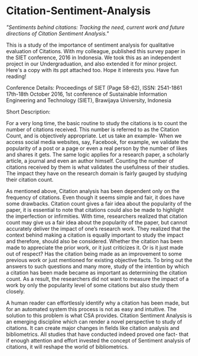 # Citation-Sentiment-Analysis
_"Sentiments behind citations: Tracking the need, current work and future directions of Citation Sentiment Analysis."_

This is a study of the importance of sentiment analysis for qualitative evaluation of Citations. With my colleague, published this survey paper in the SIET conference, 2016 in Indonesia. We took this as an independent project in our Undergraduation, and also extended it for minor project. Here's a copy with its ppt attached too. Hope it interests you. Have fun reading! 

Conference Details:
Proceedings of SIET (Page 58-62), ISSN: 2541-1861
17th-18th October 2016, 1st conference of Sustainable Information Engineering and Technology (SIET), Brawijaya University, Indonesia

Short Description:

For a very long time, the basic routine to study the citations is to count the number of citations received. This number is referred to as the Citation Count, and is objectively appropriate. Let us take an example- When we access social media websites, say, Facebook, for example, we validate the popularity of a post or a page or even a real person by the number of likes and shares it gets. The same logic applies for a research paper, a scholarly article, a journal and even an author himself. Counting the number of citations received by them is what validates the usefulness of their studies. The impact they have on the research domain is fairly gauged by studying their citation count. 

As mentioned above, Citation analysis has been dependent only on the frequency of citations. Even though it seems simple and fair, it does have some drawbacks. Citation count gives a fair idea about the popularity of the paper, it is essential to note that citations could also be made to highlight the imperfection or infirmities. With time, researchers realized that citation count may give us a fair idea about the popularity of the paper, but cannot accurately deliver the impact of one’s research work. They realized that the context behind making a citation is equally important to study the impact and therefore, should also be considered. Whether the citation has been made to appreciate the prior work, or it just criticizes it. Or is it just made out of respect? Has the citation being made as an improvement to some previous work or just mentioned for existing objective facts. To bring out the answers to such questions and many more, study of the intention by which a citation has been made became as important as determining the citation count. As a result, the researchers did not want to measure the impact of a work by only the popularity level of some citations but also study them closely.

A human reader can effortlessly identify why a citation has been made, but for an automated system this process is not as easy and intuitive. The solution to this problem is what CSA provides.  Citation Sentiment Analysis is an emerging discipline which can render a novel perspective to study of citations. It can create major changes in fields like citation analysis and bibliometrics. All studies that have conducted indeed proved one fact- that if enough attention and effort invested the concept of Sentiment analysis of citations, it will reshape the world of bibliometrics.

